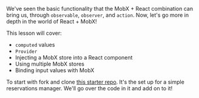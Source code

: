 We've seen the basic functionality that the MobX + React combination can bring us, through `observable`, `observer`, and `action`. Now, let's go more in depth in the world of React + MobX!

  

This lesson will cover:

-   `computed` values
-   `Provider`
-   Injecting a MobX store into a React component
-   Using multiple MobX stores
-   Binding input values with MobX

  

To start with fork and clone [this starter repo](https://github.com/Elevationacademy/mobx-2-lesson-exercises-updated). It's the set up for a simple reservations manager. We'll go over the code in it and add on to it!